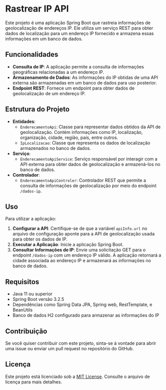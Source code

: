 # Rastrear IP API

Este projeto é uma aplicação Spring Boot que rastreia informações de geolocalização de endereços IP. Ele utiliza um serviço REST para obter dados de localização para um endereço IP fornecido e armazena essas informações em um banco de dados.

## Funcionalidades

- **Consulta de IP**: A aplicação permite a consulta de informações geográficas relacionadas a um endereço IP.
- **Armazenamento de Dados**: As informações do IP obtidas de uma API externa são armazenadas em um banco de dados para uso posterior.
- **Endpoint REST**: Fornece um endpoint para obter dados de geolocalização de um endereço IP.

## Estrutura do Projeto

- **Entidades**:
  - `EnderecamentoApi`: Classe para representar dados obtidos da API de geolocalização. Contém informações como IP, localização, organização, cidade, região, país, entre outros.
  - `IpLocalizacao`: Classe que representa os dados de localização armazenados no banco de dados.
- **Serviço**:
  - `EnderecamentoApiService`: Serviço responsável por interagir com a API externa para obter dados de geolocalização e armazená-los no banco de dados.
- **Controlador**:
  - `EnderecamentoApiControler`: Controlador REST que permite a consulta de informações de geolocalização por meio do endpoint `/dados-ip`.

## Uso

Para utilizar a aplicação:

1. **Configurar a API**: Certifique-se de que a variável `apiInfo.url` no arquivo de configuração aponte para a API de geolocalização usada para obter os dados de IP.
2. **Executar a Aplicação**: Inicie a aplicação Spring Boot.
3. **Consultar Informações de IP**: Envie uma solicitação GET para o endpoint `/dados-ip` com um endereço IP válido. A aplicação retornará a cidade associada ao endereço IP e armazenará as informações no banco de dados.

## Requisitos

- Java 11 ou superior
- Spring Boot versão 3.2.5
- Dependências como Spring Data JPA, Spring web, RestTemplate, e BeanUtils
- Banco de dados H2 configurado para armazenar as informações do IP

## Contribuição

Se você quiser contribuir com este projeto, sinta-se à vontade para abrir uma issue ou enviar um pull request no repositório do GitHub.

## Licença

Este projeto está licenciado sob a [MIT License](LICENSE). Consulte o arquivo de licença para mais detalhes.
